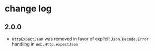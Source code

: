 # change log

## 2.0.0

  - `HttpExpectJson` was removed in favor of explicit `Json.Decode.Error` handling in `Web.Http.expectJson`

